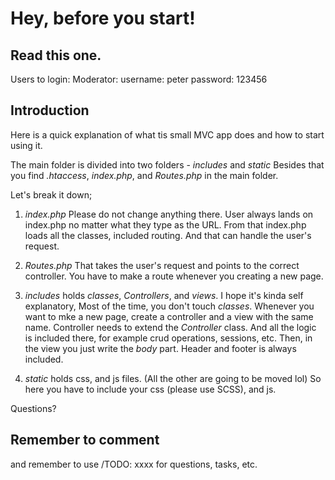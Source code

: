 # Hey, before you start!
## Read this one.

Users to login:
Moderator:
username: peter
password: 123456




## Introduction 
Here is a quick explanation of what 
tis small MVC app does and how to start using it. 

The main folder is divided into two folders - _includes_ and _static_
Besides that you find _.htaccess_, _index.php_, and _Routes.php_ in the main 
folder. 

Let's break it down;

1. _index.php_  Please do not change anything there. User always lands on index.php 
no matter what they type as the URL. From that index.php loads all the classes, 
included routing. And that can handle the user's request. 

2. _Routes.php_ That takes the user's request and points to the correct controller. 
You have to make a route whenever you creating a new page. 

3. _includes_ holds _classes_, _Controllers_, and _views_. 
I hope it's kinda self explanatory, Most of the time, you don't touch 
_classes_. 
Whenever you want to mke a new page, create a controller and a view with
the same name. Controller needs to extend the _Controller_ class. And all the 
logic is included there, for example crud operations, sessions, etc. 
Then, in the view you just write the _body_ part. Header and footer is always
included. 

4. _static_ holds css, and js files. (All the other are going to be moved lol)
So here you have to include your css (please use SCSS), and js. 


Questions? 

## Remember to comment 
and remember to use /TODO: xxxx for questions, tasks, etc. 
